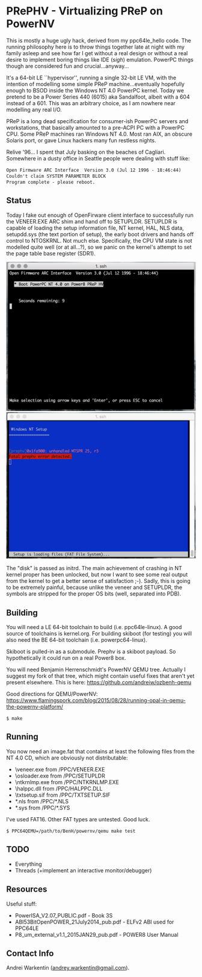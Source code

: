 PRePHV - Virtualizing PReP on PowerNV
=====================================

This is mostly a huge ugly hack, derived from my
ppc64le_hello code. The running philosophy here is
to throw things together late at night with my family
asleep and see how far I get without a real design
or without a real desire to implement boring things
like IDE (*sigh*) emulation. PowerPC things though
are considered fun and crucial...anyway...

It's a 64-bit LE ``hypervisor'', running a single 32-bit
LE VM, with the intention of modelling some simple
PReP machine...eventually hopefully enough to BSOD
inside the Windows NT 4.0 PowerPC kernel. Today we pretend
to be a Power Series 440 (6015) aka Sandalfoot, albeit
with a 604 instead of a 601. This was an arbitrary
choice, as I am nowhere near modelling any real I/O.

PReP is a long dead specification for consumer-ish PowerPC
servers and workstations, that basically amounted to a
pre-ACPI PC with a PowerPC CPU. Some PReP machines ran
Windows NT 4.0. Most ran AIX, an obscure Solaris port, or
gave Linux hackers many fun restless nights.

Relive '96... I spent that July basking on the beaches of
Cagliari. Somewhere in a dusty office in Seattle people
were dealing with stuff like:

    Open Firmware ARC Interface  Version 3.0 (Jul 12 1996 - 18:46:44)
    Couldn't claim SYSTEM PARAMETER BLOCK
    Program complete - please reboot.

Status
------

Today I fake out enough of OpenFirware client interface to
successfully run the VENEER.EXE ARC shim and hand off to
SETUPLDR. SETUPLDR is capable of loading the setup
information file, NT kernel, HAL, NLS data,
setupdd.sys (the text portion of setup), the early
boot drivers and hands off control to NTOSKRNL.
Not much else. Specifically, the CPU VM state is
not modelled quite well (or at all...?), so we
panic on the kernel's attempt to set the page
table base register (SDR1).

![ARC veneer image](/docs/veneer.png?raw=true "In ARC menu")
![setupldr Crashing in NTOSKRNL](/docs/ntoskrnl_crash.png?raw=true "Crashing in NTOSKRNL")

The "disk" is passed as initrd. The main achievement
of crashing in NT kernel proper has been unlocked, but
now I want to see some real output from the kernel to
get a better sense of satisfaction ;-). Sadly, this
is going to be extremely painful, because unlike
the veneer and SETUPLDR, the symbols are stripped
for the proper OS bits (well, separated into PDB).

Building
--------

You will need a LE 64-bit toolchain to build (i.e. ppc64le-linux).
A good source of toolchains is kernel.org. For building skiboot
(for testing) you will also need the BE 64-bit toolchain
(i.e. powerpc64-linux).

Skiboot is pulled-in as a submodule. Prephv is a skiboot payload.
So hypothetically it could run on a real Power8 box.

You will need Benjamin Herrenschmidt's PowerNV QEMU tree. Actually
I suggest my fork of that tree, which might contain useful
fixes that aren't yet present elsewhere. This is here:
https://github.com/andreiw/ozbenh-qemu

Good directions for QEMU/PowerNV:
https://www.flamingspork.com/blog/2015/08/28/running-opal-in-qemu-the-powernv-platform/

    $ make

Running
-------

You now need an image.fat that contains at least the following
files from the NT 4.0 CD, which are obviously not distributable:
- \veneer.exe    from /PPC/VENEER.EXE
- \osloader.exe  from /PPC/SETUPLDR
- \ntkrnlmp.exe  from /PPC/NTKRNLMP.EXE
- \halppc.dll    from /PPC/HALPPC.DLL
- \txtsetup.sif  from /PPC/TXTSETUP.SIF
- \*.nls         from /PPC/*.NLS
- \*.sys         from /PPC/*.SYS

I've used FAT16. Other FAT types are untested. Good luck.

    $ PPC64QEMU=/path/to/BenH/powernv/qemu make test

TODO
----

- Everything
- Threads (+implement an interactive monitor/debugger)

Resources
---------

Useful stuff:
- PowerISA_V2.07_PUBLIC.pdf             - Book 3S
- ABI53BitOpenPOWER_21July2014_pub.pdf  - ELFv2 ABI used for PPC64LE
- P8_um_external_v1.1_2015JAN29_pub.pdf - POWER8 User Manual

Contact Info
------------

Andrei Warkentin (andrey.warkentin@gmail.com).
